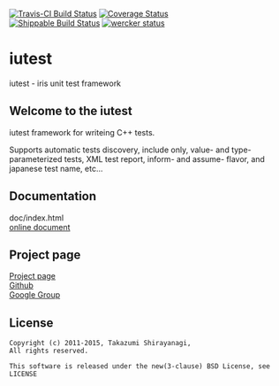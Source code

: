 [![Travis-CI Build Status](https://travis-ci.org/srz-zumix/iutest.png?branch=master)](https://travis-ci.org/srz-zumix/iutest)
[![Coverage Status](https://coveralls.io/repos/srz-zumix/iutest/badge.png?branch=master)](https://coveralls.io/r/srz-zumix/iutest?branch=master)  
[![Shippable Build Status](https://api.shippable.com/projects/541904d2ac22859af743f867/badge?branchName=master)](https://app.shippable.com/projects/541904d2ac22859af743f867/builds/latest)
[![wercker status](https://app.wercker.com/status/d385156052aa4118a7f24affe4a8f851/s/master "wercker status")](https://app.wercker.com/project/bykey/d385156052aa4118a7f24affe4a8f851)

iutest
==========
iutest - iris unit test framework

Welcome to the iutest
--------------------------------------------------
iutest  framework for writeing C++ tests.

Supports automatic tests discovery, include only, value- and type- parameterized tests,
XML test report, inform- and assume- flavor, and japanese test name, etc...

Documentation
--------------------------------------------------

doc/index.html  
[online document](http://iutest.sourceforge.jp/doc/index.html)  


Project page
--------------------------------------------------

[Project page](http://iutest.sourceforge.jp/)  
[Github](https://github.com/srz-zumix/iutest)  
[Google Group](https://groups.google.com/forum/?fromgroups#!forum/g-iutest)  

    
License
--------------------------------------------------

    Copyright (c) 2011-2015, Takazumi Shirayanagi,
    All rights reserved.

    This software is released under the new(3-clause) BSD License, see LICENSE


